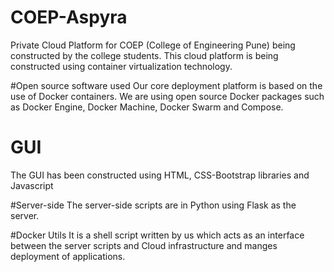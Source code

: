 # COEP-Aspyra
Private Cloud Platform for COEP (College of Engineering Pune) being constructed by the college students. This cloud platform is being constructed using container virtualization technology.

#Open source software used
Our core deployment platform is based on the use of Docker containers. We are using open source Docker packages such as Docker Engine, Docker Machine, Docker Swarm and Compose.

# GUI
The GUI has been constructed using HTML, CSS-Bootstrap libraries and Javascript

#Server-side
The server-side scripts are in Python using Flask as the server.

#Docker Utils
It is a shell script written by us which acts as an interface between the server scripts and Cloud infrastructure and manges deployment of applications. 
